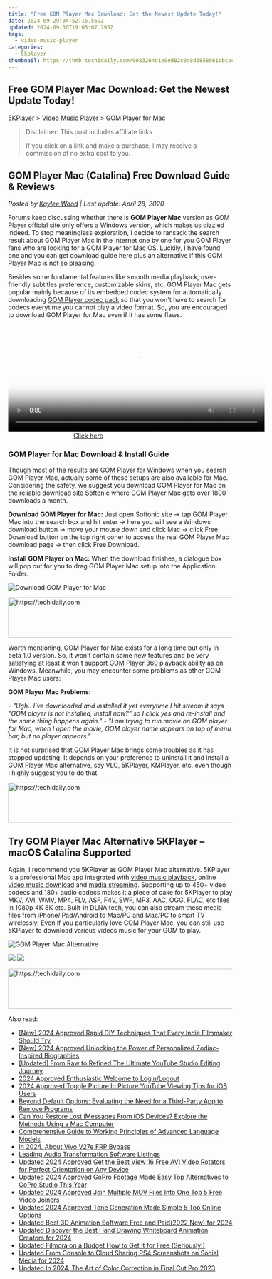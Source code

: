 ```yaml
---
title: "Free GOM Player Mac Download: Get the Newest Update Today!"
date: 2024-09-29T04:52:15.569Z
updated: 2024-09-30T19:05:07.795Z
tags:
  - video-music-player
categories:
  - 5kplayer
thumbnail: https://thmb.techidaily.com/9083264d1e9ed82c0a8d3858961cbcacf8dd6e0e896428761bc70aaa3b066e45.jpg
---
```


## Free GOM Player Mac Download: Get the Newest Update Today!

[5KPlayer](https://tools.techidaily.com/5kplayer/products/) \> [Video Music Player](https://tools.techidaily.com/5kplayer/video-music-player/) \> GOM Player for Mac

>  Disclaimer: This post includes affiliate links
>
>  If you click on a link and make a purchase, I may receive a commission at no extra cost to you.
>

## GOM Player Mac (Catalina) Free Download Guide & Reviews

 _Posted by [Kaylee Wood](https://www.quora.com/profile/Amanda-Hu-21) | Last update: April 28, 2020_

Forums keep discussing whether there is **GOM Player Mac** version as GOM Player official site only offers a Windows version, which makes us dizzied indeed. To stop meaningless exploration, I decide to ransack the search result about GOM Player Mac in the Internet one by one for you GOM Player fans who are looking for a GOM Player for Mac OS. Luckily, I have found one and you can get download guide here plus an alternative if this GOM Player Mac is not so pleasing.

Besides some fundamental features like smooth media playback, user-friendly subtitles preference, customizable skins, etc, GOM Player Mac gets popular mainly because of its embedded codec system for automatically downloading [GOM Player codec pack](https://tools.techidaily.com/5kplayer/video-music-player/) so that you won't have to search for codecs everytime you cannot play a video format. So, you are encouraged to download GOM Player for Mac even if it has some flaws.

<!-- affiliate ads begin -->
<span id="1983552">
					<video width="576" height="240" style="cursor:pointer"
           poster="//a.impactradius-go.com/display-clicktoplayimage/1983552.png"
           onclick="if(!this.playClicked){this.play();this.setAttribute('controls',true);this.playClicked=true;}">
	   <source src="//a.impactradius-go.com/display-ad/22993-1983552">
	   <img src="//a.impactradius-go.com/display-clicktoplayimage/1983552.png" style="border: none; height: 100%; width: 100%; object-fit: contain">
	</video>
	<div style="width:360px;text-align:center"><a href="javascript:window.open(decodeURIComponent('https%3A%2F%2Fhomestyler.sjv.io%2Fc%2F5597632%2F1983552%2F22993'), '_blank');void(0);">Click here</a></div>
</span>
<img height="0" width="0" src="https://imp.pxf.io/i/5597632/1983552/22993" style="position:absolute;visibility:hidden;" border="0" />
<!-- affiliate ads end -->

### GOM Player for Mac Download & Install Guide

Though most of the results are [GOM Player for Windows](https://tools.techidaily.com/5kplayer/video-music-player/) when you search GOM Player Mac, actually some of these setups are also available for Mac. Considering the safety, we suggest you download GOM Player for Mac on the reliable download site Softonic where GOM Player Mac gets over 1800 downloads a month. 

**Download GOM Player for Mac:** Just open Softonic site -> tap GOM Player Mac into the search box and hit enter -> here you will see a Windows download button -> move your mouse down and click Mac -> click Free Download button on the top right coner to access the real GOM Player Mac download page -> then click Free Download.

**Install GOM Player on Mac:** When the download finishes, a dialogue box will pop out for you to drag GOM Player Mac setup into the Application Folder.

![Download GOM Player for Mac](https://www.5kplayer.com/video-music-player/img/gom-player-mac.jpg) 

<!-- affiliate ads begin -->
<a href="https://ephamedtechinc.pxf.io/c/5597632/2137218/26400" target="_top" id="2137218">
  <img src="//a.impactradius-go.com/display-ad/26400-2137218" border="0" alt="https://techidaily.com" width="728" height="90"/>
</a>
<img height="0" width="0" src="https://ephamedtechinc.pxf.io/i/5597632/2137218/26400" style="position:absolute;visibility:hidden;" border="0" />
<!-- affiliate ads end -->

Worth mentioning, GOM Player for Mac exists for a long time but only in beta 1.0 version. So, it won't contain some new features and be very satisfying at least it won't support [GOM Player 360 playback](https://tools.techidaily.com/5kplayer/video-music-player/) ability as on Windows. Meanwhile, you may encounter some problems as other GOM Player Mac users:

**GOM Player Mac Problems:**

_\- "Ugh.. I've downloaded and installed it yet everytime I hit stream it says "GOM player is not installed, install now?" so I click yes and re-install and the same thing happens again."_ 
 _\- "I am trying to run movie on GOM player for Mac, when I open the movie, GOM player name appears on top of menu bar, but no player appears."_

It is not surprised that GOM Player Mac brings some troubles as it has stopped updating. It depends on your preference to uninstall it and install a GOM Player Mac alternative, say VLC, 5KPlayer, KMPlayer, etc, even though I highly suggest you to do that. 

<!-- affiliate ads begin -->
<a href="https://unicoeye.pxf.io/c/5597632/2134497/18498" target="_top" id="2134497">
  <img src="//a.impactradius-go.com/display-ad/18498-2134497" border="0" alt="https://techidaily.com" width="728" height="90"/>
</a>
<img height="0" width="0" src="https://unicoeye.pxf.io/i/5597632/2134497/18498" style="position:absolute;visibility:hidden;" border="0" />
<!-- affiliate ads end -->

## Try GOM Player Mac Alternative 5KPlayer – macOS Catalina Supported

Again, I recommend you 5KPlayer as GOM Player Mac alternative. 5KPlayer is a professional Mac app integrated with [video music playback](https://tools.techidaily.com/5kplayer/video-music-player/), online [video music download](https://tools.techidaily.com/5kplayer/youtube-download/) and [media streaming](https://tools.techidaily.com/5kplayer/airplay/). Supporting up to 450+ video codecs and 180+ audio codecs makes it a piece of cake for 5KPlayer to play MKV, AVI, WMV, MP4, FLV, ASF, F4V, SWF, MP3, AAC, OGG, FLAC, etc files in 1080p 4K 8K etc. Built-in DLNA tech, you can also stream these media files from iPhone/iPad/Android to Mac/PC and Mac/PC to smart TV wirelessly. Even if you particularly love GOM Player Mac, you can still use 5KPlayer to download various videos music for your GOM to play. 

![GOM Player Mac Alternative](https://www.5kplayer.com/video-music-player/img/5kplayer-best-free-hd-video-player.jpg) 

[![](https://www.5kplayer.com/video-music-player/../button/freedownbackmac.png)](https://tools.techidaily.com/5kplayer/products/) [![](https://www.5kplayer.com/video-music-player/../button/freedownbackwin.png)](https://tools.techidaily.com/5kplayer/products/)

<!-- affiliate ads begin -->
<a href="https://aligracehair.sjv.io/c/5597632/2135361/19272" target="_top" id="2135361">
  <img src="//a.impactradius-go.com/display-ad/19272-2135361" border="0" alt="https://techidaily.com" width="728" height="90"/>
</a>
<img height="0" width="0" src="https://aligracehair.sjv.io/i/5597632/2135361/19272" style="position:absolute;visibility:hidden;" border="0" />
<!-- affiliate ads end -->

<ins class="adsbygoogle"
     style="display:block"
     data-ad-format="autorelaxed"
     data-ad-client="ca-pub-7571918770474297"
     data-ad-slot="1223367746"></ins>

<ins class="adsbygoogle"
     style="display:block"
     data-ad-client="ca-pub-7571918770474297"
     data-ad-slot="8358498916"
     data-ad-format="auto"
     data-full-width-responsive="true"></ins>

<span class="atpl-alsoreadstyle">Also read:</span>
<div><ul>
<li><a href="https://fox-cloud.techidaily.com/new-2024-approved-rapid-diy-techniques-that-every-indie-filmmaker-should-try/"><u>[New] 2024 Approved Rapid DIY Techniques That Every Indie Filmmaker Should Try</u></a></li>
<li><a href="https://fox-glue.techidaily.com/new-2024-approved-unlocking-the-power-of-personalized-zodiac-inspired-biographies/"><u>[New] 2024 Approved Unlocking the Power of Personalized Zodiac-Inspired Biographies</u></a></li>
<li><a href="https://facebook-video-share.techidaily.com/updated-from-raw-to-refined-the-ultimate-youtube-studio-editing-journey/"><u>[Updated] From Raw to Refined The Ultimate YouTube Studio Editing Journey</u></a></li>
<li><a href="https://fox-helps.techidaily.com/2024-approved-enthusiastic-welcome-to-loginlogout/"><u>2024 Approved Enthusiastic Welcome to Login/Logout</u></a></li>
<li><a href="https://some-guidance.techidaily.com/2024-approved-toggle-picture-in-picture-youtube-viewing-tips-for-ios-users/"><u>2024 Approved Toggle Picture In Picture YouTube Viewing Tips for iOS Users</u></a></li>
<li><a href="https://win-forum.techidaily.com/beyond-default-options-evaluating-the-need-for-a-third-party-app-to-remove-programs/"><u>Beyond Default Options: Evaluating the Need for a Third-Party App to Remove Programs</u></a></li>
<li><a href="https://os-tips.techidaily.com/can-you-restore-lost-imessages-from-ios-devices-explore-the-methods-using-a-mac-computer/"><u>Can You Restore Lost iMessages From iOS Devices? Explore the Methods Using a Mac Computer</u></a></li>
<li><a href="https://tech-revival.techidaily.com/comprehensive-guide-to-working-principles-of-advanced-language-models/"><u>Comprehensive Guide to Working Principles of Advanced Language Models</u></a></li>
<li><a href="https://bypass-frp.techidaily.com/in-2024-about-vivo-v27e-frp-bypass-by-drfone-android/"><u>In 2024, About Vivo V27e FRP Bypass</u></a></li>
<li><a href="https://on-screen-recording.techidaily.com/leading-audio-transformation-software-listings/"><u>Leading Audio Transformation Software Listings</u></a></li>
<li><a href="https://video-creation-software.techidaily.com/updated-2024-approved-get-the-best-view-16-free-avi-video-rotators-for-perfect-orientation-on-any-device/"><u>Updated 2024 Approved Get the Best View 16 Free AVI Video Rotators for Perfect Orientation on Any Device</u></a></li>
<li><a href="https://video-creation-software.techidaily.com/updated-2024-approved-gopro-footage-made-easy-top-alternatives-to-gopro-studio-this-year/"><u>Updated 2024 Approved GoPro Footage Made Easy Top Alternatives to GoPro Studio This Year</u></a></li>
<li><a href="https://video-creation-software.techidaily.com/updated-2024-approved-join-multiple-mov-files-into-one-top-5-free-video-joiners/"><u>Updated 2024 Approved Join Multiple MOV Files Into One Top 5 Free Video Joiners</u></a></li>
<li><a href="https://video-creation-software.techidaily.com/updated-2024-approved-tone-generation-made-simple-5-top-online-options/"><u>Updated 2024 Approved Tone Generation Made Simple 5 Top Online Options</u></a></li>
<li><a href="https://video-creation-software.techidaily.com/updated-best-3d-animation-software-free-and-paid2022-new-for-2024/"><u>Updated Best 3D Animation Software Free and Paid(2022 New) for 2024</u></a></li>
<li><a href="https://video-creation-software.techidaily.com/updated-discover-the-best-hand-drawing-whiteboard-animation-creators-for-2024/"><u>Updated Discover the Best Hand Drawing Whiteboard Animation Creators for 2024</u></a></li>
<li><a href="https://video-creation-software.techidaily.com/updated-filmora-on-a-budget-how-to-get-it-for-free-seriously/"><u>Updated Filmora on a Budget How to Get It for Free (Seriously!)</u></a></li>
<li><a href="https://video-creation-software.techidaily.com/updated-from-console-to-cloud-sharing-ps4-screenshots-on-social-media-for-2024/"><u>Updated From Console to Cloud Sharing PS4 Screenshots on Social Media for 2024</u></a></li>
<li><a href="https://video-creation-software.techidaily.com/updated-in-2024-the-art-of-color-correction-in-final-cut-pro-2023/"><u>Updated In 2024, The Art of Color Correction in Final Cut Pro 2023</u></a></li>
</ul></div>

